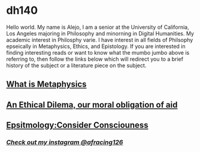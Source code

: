 # **dh140**
Hello world. My name is Alejo, I am a senior at the University of California, Los Angeles majoring in Philosophy and minorning in Digital Humanities. 
My academic interest in Philosphy varie. I have interest in all fields of Philsophy epseically in Metaphysics, Ethics, and Epistology. 
If you are interested in finding interesting reads or want to know what the mumbo jumbo above is referring to, then follow the links below which will redirect you to a brief history of the subject or a literature piece on the subject.

## **[What is Metaphysics](https://plato.stanford.edu/entries/aristotle-metaphysics/#WhatSubs)**

## **[An Ethical Dilema, our moral obligation of aid](https://www.givingwhatwecan.org/get-involved/videos-books-and-essays/famine-affluence-and-morality-peter-singer/#summary-of-famine-affluence-and-morality)**

## **[Epsitmology:Consider Consciouness](https://plato.stanford.edu/entries/consciousness/#CreCon)**

### *[Check out my instagram @afracing126](https://www.instagram.com/afracing126/)*
